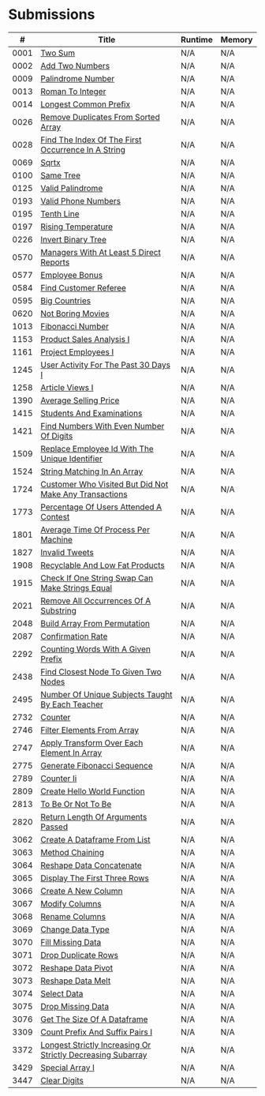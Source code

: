 # Submissions

| #   | Title                                      | Runtime   | Memory    |
|-----|--------------------------------------------|-----------|-----------|
| 0001 | [Two Sum](https://leetcode.com/problems/two-sum/) | N/A | N/A |
| 0002 | [Add Two Numbers](https://leetcode.com/problems/add-two-numbers/) | N/A | N/A |
| 0009 | [Palindrome Number](https://leetcode.com/problems/palindrome-number/) | N/A | N/A |
| 0013 | [Roman To Integer](https://leetcode.com/problems/roman-to-integer/) | N/A | N/A |
| 0014 | [Longest Common Prefix](https://leetcode.com/problems/longest-common-prefix/) | N/A | N/A |
| 0026 | [Remove Duplicates From Sorted Array](https://leetcode.com/problems/remove-duplicates-from-sorted-array/) | N/A | N/A |
| 0028 | [Find The Index Of The First Occurrence In A String](https://leetcode.com/problems/find-the-index-of-the-first-occurrence-in-a-string/) | N/A | N/A |
| 0069 | [Sqrtx](https://leetcode.com/problems/sqrtx/) | N/A | N/A |
| 0100 | [Same Tree](https://leetcode.com/problems/same-tree/) | N/A | N/A |
| 0125 | [Valid Palindrome](https://leetcode.com/problems/valid-palindrome/) | N/A | N/A |
| 0193 | [Valid Phone Numbers](https://leetcode.com/problems/valid-phone-numbers/) | N/A | N/A |
| 0195 | [Tenth Line](https://leetcode.com/problems/tenth-line/) | N/A | N/A |
| 0197 | [Rising Temperature](https://leetcode.com/problems/rising-temperature/) | N/A | N/A |
| 0226 | [Invert Binary Tree](https://leetcode.com/problems/invert-binary-tree/) | N/A | N/A |
| 0570 | [Managers With At Least 5 Direct Reports](https://leetcode.com/problems/managers-with-at-least-5-direct-reports/) | N/A | N/A |
| 0577 | [Employee Bonus](https://leetcode.com/problems/employee-bonus/) | N/A | N/A |
| 0584 | [Find Customer Referee](https://leetcode.com/problems/find-customer-referee/) | N/A | N/A |
| 0595 | [Big Countries](https://leetcode.com/problems/big-countries/) | N/A | N/A |
| 0620 | [Not Boring Movies](https://leetcode.com/problems/not-boring-movies/) | N/A | N/A |
| 1013 | [Fibonacci Number](https://leetcode.com/problems/fibonacci-number/) | N/A | N/A |
| 1153 | [Product Sales Analysis I](https://leetcode.com/problems/product-sales-analysis-i/) | N/A | N/A |
| 1161 | [Project Employees I](https://leetcode.com/problems/project-employees-i/) | N/A | N/A |
| 1245 | [User Activity For The Past 30 Days I](https://leetcode.com/problems/user-activity-for-the-past-30-days-i/) | N/A | N/A |
| 1258 | [Article Views I](https://leetcode.com/problems/article-views-i/) | N/A | N/A |
| 1390 | [Average Selling Price](https://leetcode.com/problems/average-selling-price/) | N/A | N/A |
| 1415 | [Students And Examinations](https://leetcode.com/problems/students-and-examinations/) | N/A | N/A |
| 1421 | [Find Numbers With Even Number Of Digits](https://leetcode.com/problems/find-numbers-with-even-number-of-digits/) | N/A | N/A |
| 1509 | [Replace Employee Id With The Unique Identifier](https://leetcode.com/problems/replace-employee-id-with-the-unique-identifier/) | N/A | N/A |
| 1524 | [String Matching In An Array](https://leetcode.com/problems/string-matching-in-an-array/) | N/A | N/A |
| 1724 | [Customer Who Visited But Did Not Make Any Transactions](https://leetcode.com/problems/customer-who-visited-but-did-not-make-any-transactions/) | N/A | N/A |
| 1773 | [Percentage Of Users Attended A Contest](https://leetcode.com/problems/percentage-of-users-attended-a-contest/) | N/A | N/A |
| 1801 | [Average Time Of Process Per Machine](https://leetcode.com/problems/average-time-of-process-per-machine/) | N/A | N/A |
| 1827 | [Invalid Tweets](https://leetcode.com/problems/invalid-tweets/) | N/A | N/A |
| 1908 | [Recyclable And Low Fat Products](https://leetcode.com/problems/recyclable-and-low-fat-products/) | N/A | N/A |
| 1915 | [Check If One String Swap Can Make Strings Equal](https://leetcode.com/problems/check-if-one-string-swap-can-make-strings-equal/) | N/A | N/A |
| 2021 | [Remove All Occurrences Of A Substring](https://leetcode.com/problems/remove-all-occurrences-of-a-substring/) | N/A | N/A |
| 2048 | [Build Array From Permutation](https://leetcode.com/problems/build-array-from-permutation/) | N/A | N/A |
| 2087 | [Confirmation Rate](https://leetcode.com/problems/confirmation-rate/) | N/A | N/A |
| 2292 | [Counting Words With A Given Prefix](https://leetcode.com/problems/counting-words-with-a-given-prefix/) | N/A | N/A |
| 2438 | [Find Closest Node To Given Two Nodes](https://leetcode.com/problems/find-closest-node-to-given-two-nodes/) | N/A | N/A |
| 2495 | [Number Of Unique Subjects Taught By Each Teacher](https://leetcode.com/problems/number-of-unique-subjects-taught-by-each-teacher/) | N/A | N/A |
| 2732 | [Counter](https://leetcode.com/problems/counter/) | N/A | N/A |
| 2746 | [Filter Elements From Array](https://leetcode.com/problems/filter-elements-from-array/) | N/A | N/A |
| 2747 | [Apply Transform Over Each Element In Array](https://leetcode.com/problems/apply-transform-over-each-element-in-array/) | N/A | N/A |
| 2775 | [Generate Fibonacci Sequence](https://leetcode.com/problems/generate-fibonacci-sequence/) | N/A | N/A |
| 2789 | [Counter Ii](https://leetcode.com/problems/counter-ii/) | N/A | N/A |
| 2809 | [Create Hello World Function](https://leetcode.com/problems/create-hello-world-function/) | N/A | N/A |
| 2813 | [To Be Or Not To Be](https://leetcode.com/problems/to-be-or-not-to-be/) | N/A | N/A |
| 2820 | [Return Length Of Arguments Passed](https://leetcode.com/problems/return-length-of-arguments-passed/) | N/A | N/A |
| 3062 | [Create A Dataframe From List](https://leetcode.com/problems/create-a-dataframe-from-list/) | N/A | N/A |
| 3063 | [Method Chaining](https://leetcode.com/problems/method-chaining/) | N/A | N/A |
| 3064 | [Reshape Data Concatenate](https://leetcode.com/problems/reshape-data-concatenate/) | N/A | N/A |
| 3065 | [Display The First Three Rows](https://leetcode.com/problems/display-the-first-three-rows/) | N/A | N/A |
| 3066 | [Create A New Column](https://leetcode.com/problems/create-a-new-column/) | N/A | N/A |
| 3067 | [Modify Columns](https://leetcode.com/problems/modify-columns/) | N/A | N/A |
| 3068 | [Rename Columns](https://leetcode.com/problems/rename-columns/) | N/A | N/A |
| 3069 | [Change Data Type](https://leetcode.com/problems/change-data-type/) | N/A | N/A |
| 3070 | [Fill Missing Data](https://leetcode.com/problems/fill-missing-data/) | N/A | N/A |
| 3071 | [Drop Duplicate Rows](https://leetcode.com/problems/drop-duplicate-rows/) | N/A | N/A |
| 3072 | [Reshape Data Pivot](https://leetcode.com/problems/reshape-data-pivot/) | N/A | N/A |
| 3073 | [Reshape Data Melt](https://leetcode.com/problems/reshape-data-melt/) | N/A | N/A |
| 3074 | [Select Data](https://leetcode.com/problems/select-data/) | N/A | N/A |
| 3075 | [Drop Missing Data](https://leetcode.com/problems/drop-missing-data/) | N/A | N/A |
| 3076 | [Get The Size Of A Dataframe](https://leetcode.com/problems/get-the-size-of-a-dataframe/) | N/A | N/A |
| 3309 | [Count Prefix And Suffix Pairs I](https://leetcode.com/problems/count-prefix-and-suffix-pairs-i/) | N/A | N/A |
| 3372 | [Longest Strictly Increasing Or Strictly Decreasing Subarray](https://leetcode.com/problems/longest-strictly-increasing-or-strictly-decreasing-subarray/) | N/A | N/A |
| 3429 | [Special Array I](https://leetcode.com/problems/special-array-i/) | N/A | N/A |
| 3447 | [Clear Digits](https://leetcode.com/problems/clear-digits/) | N/A | N/A |